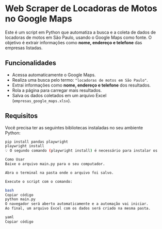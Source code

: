 # Web Scraper de Locadoras de Motos no Google Maps

Este é um script em Python que automatiza a busca e a coleta de dados de locadoras de motos em São Paulo, usando o Google Maps como fonte. O objetivo é extrair informações como **nome, endereço e telefone** das empresas listadas.

## Funcionalidades

- Acessa automaticamente o Google Maps.
- Realiza uma busca pelo termo: `"locadoras de motos em São Paulo"`.
- Extrai informações como **nome, endereço e telefone** dos resultados.
- Rola a página para carregar mais resultados.
- Salva os dados coletados em um arquivo Excel (`empresas_google_maps.xlsx`).

## Requisitos

Você precisa ter as seguintes bibliotecas instaladas no seu ambiente Python:

```bash
pip install pandas playwright
playwright install
💡 O segundo comando (playwright install) é necessário para instalar os navegadores usados pela automação.

Como Usar
Baixe o arquivo main.py para o seu computador.

Abra o terminal na pasta onde o arquivo foi salvo.

Execute o script com o comando:

bash
Copiar código
python main.py
O navegador será aberto automaticamente e a automação vai iniciar.
Ao final, um arquivo Excel com os dados será criado na mesma pasta.

yaml
Copiar código
